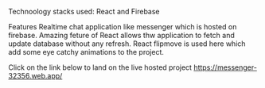 Technoology stacks used:
React and Firebase

Features
Realtime chat application like messenger which is hosted on firebase.
Amazing feture of React allows thw application to fetch and update database without any refresh.
React flipmove is used here which add some eye catchy animations to the project.

Click on the link below to land on the live hosted project
https://messenger-32356.web.app/
